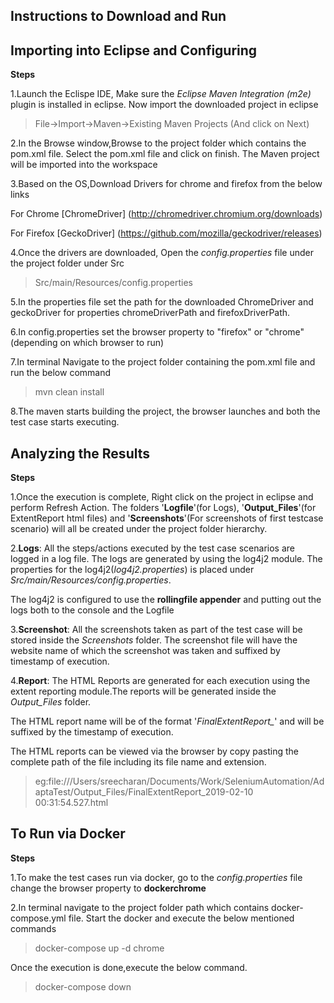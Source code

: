 Instructions to Download and Run 
----





Importing into Eclipse and Configuring
----
**Steps**


1.Launch the Eclispe IDE, Make sure the *Eclipse Maven Integration (m2e)* plugin is installed in eclipse. Now import the downloaded project in eclipse
>File->Import->Maven->Existing Maven Projects 
(And click on Next)

2.In the Browse window,Browse to the project folder which contains the pom.xml file. Select the pom.xml file and click on finish. The Maven project will be imported into the workspace

3.Based on the OS,Download Drivers for chrome and firefox from the below links

For Chrome  [ChromeDriver] 
             (http://chromedriver.chromium.org/downloads)

For Firefox [GeckoDriver]
             (https://github.com/mozilla/geckodriver/releases)

4.Once the drivers are downloaded, Open the *config.properties* file under the project folder under Src
>Src/main/Resources/config.properties

5.In the properties file set the path for the downloaded ChromeDriver and geckoDriver for properties chromeDriverPath and firefoxDriverPath.

6.In config.properties set the browser property to "firefox" or "chrome"(depending on which browser to run)

7.In terminal Navigate to the project folder containing the pom.xml file and run the below command
>mvn clean install

8.The maven starts building the project, the browser launches and both the test case starts executing.



Analyzing the Results
----
**Steps**

1.Once the execution is complete, Right click on the project in eclipse and perform Refresh Action. The folders '**Logfile**'(for Logs), '**Output_Files**'(for ExtentReport html files) and '**Screenshots**'(For screenshots of first testcase scenario) will all be created under the project folder hierarchy.

2.**Logs**: All the steps/actions executed by the test case scenarios are logged in a log file. The logs are generated by using the log4j2 module. The properties for the log4j2(*log4j2.properties*) is placed under *Src/main/Resources/config.properties*. 

The log4j2 is configured to use the **rollingfile appender** and putting out the logs both to the console and the Logfile

3.**Screenshot**: All the screenshots taken as part of the test case will be stored inside the *Screenshots* folder. 
The screenshot file will have the website name of which the screenshot was taken and suffixed by timestamp of execution.

4.**Report**: The HTML Reports are generated for each execution using the extent reporting module.The reports will be generated inside the *Output_Files* folder.

The HTML report name will be of the format '*FinalExtentReport_*' and will be suffixed by the timestamp of execution.

The HTML reports can be viewed via the browser by copy pasting the complete path of the file including its file name and extension.

>eg:file:///Users/sreecharan/Documents/Work/SeleniumAutomation/AdaptaTest/Output_Files/FinalExtentReport_2019-02-10 00:31:54.527.html






To Run via Docker
----
**Steps**

1.To make the test cases run via docker, go to the *config.properties* file change the browser property to **dockerchrome**

2.In terminal navigate to the project folder path which contains docker-compose.yml file. Start the docker and execute the below mentioned commands

>docker-compose up -d chrome

Once the execution is done,execute the below command.

>docker-compose down








